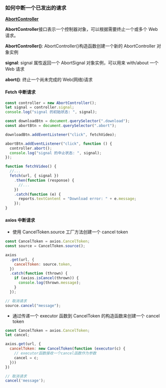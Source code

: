 ### 如何中断一个已发出的请求

**[AbortController](https://developer.mozilla.org/zh-CN/docs/Web/API/AbortController)**

<b>AbortController</b>接口表示一个控制器对象，可以根据需要终止一个或多个 Web 请求。

**AbortController()**: AbortController()构造函数创建一个新的 AbortController 对象实例

**signal**: signal 属性返回一个 AbortSignal 对象实例，可以用来 with/about 一个 Web 请求

**abort()**: 终止一个尚未完成的 Web(网络)请求

#### Fetch 中断请求

```js
const controller = new AbortController();
let signal = controller.signal;
console.log("signal 的初始状态: ", signal);

const downloadBtn = document.querySelector(".download");
const abortBtn = document.querySelector(".abort");

downloadBtn.addEventListener("click", fetchVideo);

abortBtn.addEventListener("click", function () {
  controller.abort();
  console.log("signal 的中止状态: ", signal);
});

function fetchVideo() {
  //...
  fetch(url, { signal })
    .then(function (response) {
      //...
    })
    .catch(function (e) {
      reports.textContent = "Download error: " + e.message;
    });
}
```

#### axios 中断请求

- 使用 CancelToken.source 工厂方法创建一个 cancel token

```js
const CancelToken = axios.CancelToken;
const source = CancelToken.source();

axios
  .get(url, {
    cancelToken: source.token,
  })
  .catch(function (thrown) {
    if (axios.isCancel(thrown)) {
      console.log(thrown.message);
    }
  });

// 取消请求
source.cancel("message");
```

- 通过传递一个 executor 函数到 CancelToken 的构造函数来创建一个 cancel token

```js
const CancelToken = axios.CancelToken;
let cancel;

axios.get(url, {
  cancelToken: new CancelToken(function (executor(c) {
    // executor函数接收一个cancel函数作为参数
    cancel = c;
  }))
})

// 取消请求
cancel('message');
```
